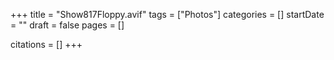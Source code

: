 +++
title = "Show817Floppy.avif"
tags = ["Photos"]
categories = []
startDate = ""
draft = false
pages = []

citations = []
+++
